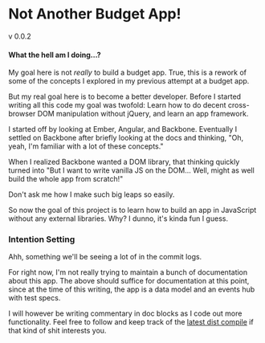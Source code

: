 Not Another Budget App!
=======================
v 0.0.2

#### What the hell am I doing...?

My goal here is not _really_ to build a budget app. True, this is a rework of some of the concepts I explored in my previous attempt at a budget app.

But my real goal here is to become a better developer. Before I started writing all this code my goal was twofold: Learn how to do decent cross-browser DOM manipulation without jQuery, and learn an app framework.

I started off by looking at Ember, Angular, and Backbone. Eventually I settled on Backbone after briefly looking at the docs and thinking, "Oh, yeah, I'm familiar with a lot of these concepts."

When I realized Backbone wanted a DOM library, that thinking quickly turned into "But I want to write vanilla JS on the DOM... Well, might as well build the whole app from scratch!"

Don't ask me how I make such big leaps so easily.

So now the goal of this project is to learn how to build an app in JavaScript without any external libraries. Why? I dunno, it's kinda fun I guess.

### Intention Setting

Ahh, something we'll be seeing a lot of in the commit logs.

For right now, I'm not really trying to maintain a bunch of documentation about this app. The above should suffice for documentation at this point, since at the time of this writing, the app is a data model and an events hub with test specs.

I will however be writing commentary in doc blocks as I code out more functionality. Feel free to follow and keep track of the [latest dist compile](dist/versions/0.0.2/budget.js) if that kind of shit interests you.